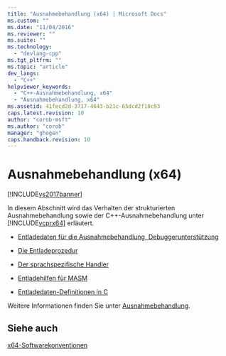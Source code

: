 ```yaml
---
title: "Ausnahmebehandlung (x64) | Microsoft Docs"
ms.custom: ""
ms.date: "11/04/2016"
ms.reviewer: ""
ms.suite: ""
ms.technology: 
  - "devlang-cpp"
ms.tgt_pltfrm: ""
ms.topic: "article"
dev_langs: 
  - "C++"
helpviewer_keywords: 
  - "C++-Ausnahmebehandlung, x64"
  - "Ausnahmebehandlung, x64"
ms.assetid: 41fecd2d-3717-4643-b21c-65dcd2f18c93
caps.latest.revision: 10
author: "corob-msft"
ms.author: "corob"
manager: "ghogen"
caps.handback.revision: 10
---
```

# Ausnahmebehandlung (x64)
[!INCLUDE[vs2017banner](../assembler/inline/includes/vs2017banner.md)]

In diesem Abschnitt wird das Verhalten der strukturierten Ausnahmebehandlung sowie der C\+\+\-Ausnahmebehandlung unter [!INCLUDE[vcprx64](../assembler/inline/includes/vcprx64_md.md)] erläutert.  
  
-   [Entladedaten für die Ausnahmebehandlung, Debuggerunterstützung](../build/unwind-data-for-exception-handling-debugger-support.md)  
  
-   [Die Entladeprozedur](../build/unwind-procedure.md)  
  
-   [Der sprachspezifische Handler](../build/language-specific-handler.md)  
  
-   [Entladehilfen für MASM](../build/unwind-helpers-for-masm.md)  
  
-   [Entladedaten\-Definitionen in C](../build/unwind-data-definitions-in-c.md)  
  
 Weitere Informationen finden Sie unter [Ausnahmebehandlung](../cpp/exception-handling-in-visual-cpp.md).  
  
## Siehe auch  
 [x64\-Softwarekonventionen](../build/x64-software-conventions.md)